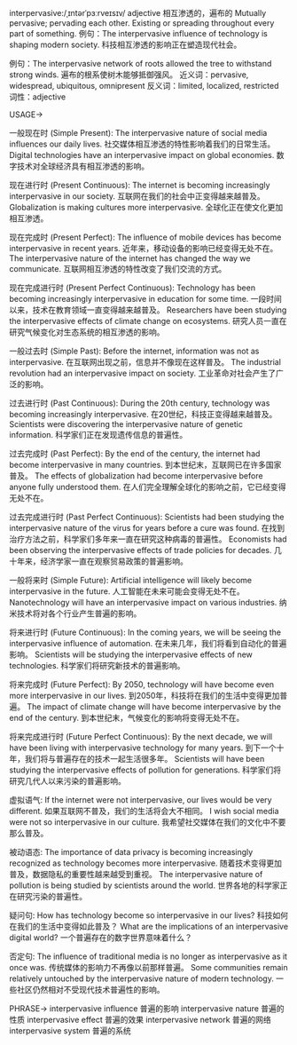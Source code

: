 interpervasive:/ˌɪntərˈpɜːrveɪsɪv/
adjective
相互渗透的，遍布的
Mutually pervasive; pervading each other.  Existing or spreading throughout every part of something.
例句：The interpervasive influence of technology is shaping modern society. 科技相互渗透的影响正在塑造现代社会。

例句：The interpervasive network of roots allowed the tree to withstand strong winds. 遍布的根系使树木能够抵御强风。
近义词：pervasive, widespread, ubiquitous, omnipresent
反义词：limited, localized, restricted
词性：adjective


USAGE->

一般现在时 (Simple Present):
The interpervasive nature of social media influences our daily lives. 社交媒体相互渗透的特性影响着我们的日常生活。
Digital technologies have an interpervasive impact on global economies. 数字技术对全球经济具有相互渗透的影响。

现在进行时 (Present Continuous):
The internet is becoming increasingly interpervasive in our society. 互联网在我们的社会中正变得越来越普及。
Globalization is making cultures more interpervasive. 全球化正在使文化更加相互渗透。


现在完成时 (Present Perfect):
The influence of mobile devices has become interpervasive in recent years. 近年来，移动设备的影响已经变得无处不在。
The interpervasive nature of the internet has changed the way we communicate. 互联网相互渗透的特性改变了我们交流的方式。


现在完成进行时 (Present Perfect Continuous):
Technology has been becoming increasingly interpervasive in education for some time.  一段时间以来，技术在教育领域一直变得越来越普及。
Researchers have been studying the interpervasive effects of climate change on ecosystems. 研究人员一直在研究气候变化对生态系统的相互渗透的影响。

一般过去时 (Simple Past):
Before the internet, information was not as interpervasive. 在互联网出现之前，信息并不像现在这样普及。
The industrial revolution had an interpervasive impact on society. 工业革命对社会产生了广泛的影响。

过去进行时 (Past Continuous):
During the 20th century, technology was becoming increasingly interpervasive. 在20世纪，科技正变得越来越普及。
Scientists were discovering the interpervasive nature of genetic information. 科学家们正在发现遗传信息的普遍性。


过去完成时 (Past Perfect):
By the end of the century, the internet had become interpervasive in many countries. 到本世纪末，互联网已在许多国家普及。
The effects of globalization had become interpervasive before anyone fully understood them. 在人们完全理解全球化的影响之前，它已经变得无处不在。


过去完成进行时 (Past Perfect Continuous):
Scientists had been studying the interpervasive nature of the virus for years before a cure was found. 在找到治疗方法之前，科学家们多年来一直在研究这种病毒的普遍性。
Economists had been observing the interpervasive effects of trade policies for decades. 几十年来，经济学家一直在观察贸易政策的普遍影响。


一般将来时 (Simple Future):
Artificial intelligence will likely become interpervasive in the future. 人工智能在未来可能会变得无处不在。
Nanotechnology will have an interpervasive impact on various industries. 纳米技术将对各个行业产生普遍的影响。


将来进行时 (Future Continuous):
In the coming years, we will be seeing the interpervasive influence of automation. 在未来几年，我们将看到自动化的普遍影响。
Scientists will be studying the interpervasive effects of new technologies. 科学家们将研究新技术的普遍影响。


将来完成时 (Future Perfect):
By 2050, technology will have become even more interpervasive in our lives. 到2050年，科技将在我们的生活中变得更加普遍。
The impact of climate change will have become interpervasive by the end of the century. 到本世纪末，气候变化的影响将变得无处不在。


将来完成进行时 (Future Perfect Continuous):
By the next decade, we will have been living with interpervasive technology for many years. 到下一个十年，我们将与普遍存在的技术一起生活很多年。
Scientists will have been studying the interpervasive effects of pollution for generations. 科学家们将研究几代人以来污染的普遍影响。


虚拟语气:
If the internet were not interpervasive, our lives would be very different. 如果互联网不普及，我们的生活将会大不相同。
I wish social media were not so interpervasive in our culture. 我希望社交媒体在我们的文化中不要那么普及。

被动语态:
The importance of data privacy is becoming increasingly recognized as technology becomes more interpervasive. 随着技术变得更加普及，数据隐私的重要性越来越受到重视。
The interpervasive nature of pollution is being studied by scientists around the world.  世界各地的科学家正在研究污染的普遍性。


疑问句:
How has technology become so interpervasive in our lives? 科技如何在我们的生活中变得如此普及？
What are the implications of an interpervasive digital world?  一个普遍存在的数字世界意味着什么？

否定句:
The influence of traditional media is no longer as interpervasive as it once was. 传统媒体的影响力不再像以前那样普遍。
Some communities remain relatively untouched by the interpervasive nature of modern technology.  一些社区仍然相对不受现代技术普遍性的影响。

PHRASE->
interpervasive influence  普遍的影响
interpervasive nature  普遍的性质
interpervasive effect  普遍的效果
interpervasive network  普遍的网络
interpervasive system  普遍的系统
